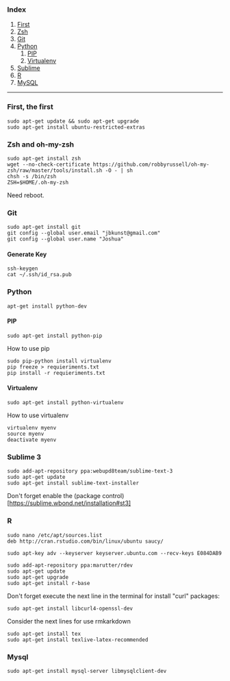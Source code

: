 ### Index

1. [First](#first-the-first)
2. [Zsh](#zsh-and-oh-my-zsh)
3. [Git](#git)
4. [Python](#python)
	1. [PIP](#pip)
	2. [Virtualenv](#virtualenv)
5. [Sublime](#sublime)
6. [R](#r)
8. [MySQL](#myslq)

***

### First, the first
```
sudo apt-get update && sudo apt-get upgrade
sudo apt-get install ubuntu-restricted-extras
```

### Zsh and oh-my-zsh
```
sudo apt-get install zsh
wget --no-check-certificate https://github.com/robbyrussell/oh-my-zsh/raw/master/tools/install.sh -O - | sh
chsh -s /bin/zsh
ZSH=$HOME/.oh-my-zsh
```

Need reboot.


### Git
```
sudo apt-get install git
git config --global user.email "jbkunst@gmail.com"
git config --global user.name "Joshua"
```

#### Generate Key
```
ssh-keygen
cat ~/.ssh/id_rsa.pub
```

### Python

```
apt-get install python-dev
```

#### PIP
```
sudo apt-get install python-pip
```

How to use pip
```
sudo pip-python install virtualenv
pip freeze > requieriments.txt
pip install -r requieriments.txt
```

#### Virtualenv

```
sudo apt-get install python-virtualenv
```


How to use virtualenv
```
virtualenv myenv
source myenv
deactivate myenv
```

### Sublime 3
```
sudo add-apt-repository ppa:webupd8team/sublime-text-3
sudo apt-get update
sudo apt-get install sublime-text-installer
```

Don't forget enable the (package control)[https://sublime.wbond.net/installation#st3]



### R
```
sudo nano /etc/apt/sources.list    
deb http://cran.rstudio.com/bin/linux/ubuntu saucy/
```

```
sudo apt-key adv --keyserver keyserver.ubuntu.com --recv-keys E084DAB9
```

```
sudo add-apt-repository ppa:marutter/rdev
sudo apt-get update
sudo apt-get upgrade
sudo apt-get install r-base
```

Don't forget execute the next line in the terminal for install "curl" packages:

```
sudo apt-get install libcurl4-openssl-dev
```

Consider the next lines for use rmkarkdown

```
sudo apt-get install tex
sudo apt-get install texlive-latex-recommended
```

### Mysql
```
sudo apt-get install mysql-server libmysqlclient-dev
```
